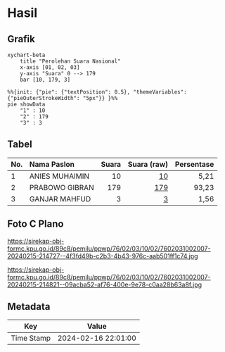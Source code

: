 # Hasil

## Grafik

```mermaid
xychart-beta
    title "Perolehan Suara Nasional"
    x-axis [01, 02, 03]
    y-axis "Suara" 0 --> 179
    bar [10, 179, 3]
```

```mermaid
%%{init: {"pie": {"textPosition": 0.5}, "themeVariables": {"pieOuterStrokeWidth": "5px"}} }%%
pie showData
    "1" : 10
    "2" : 179
    "3" : 3
```

## Tabel

| No. | Nama Paslon    | Suara | Suara (raw) | Persentase |
|:--- |:-------------- | -----:| -----------:| ----------:|
| 1   | ANIES MUHAIMIN | 10    | [10][p-1]   | 5,21       |
| 2   | PRABOWO GIBRAN | 179   | [179][p-2]  | 93,23      |
| 3   | GANJAR MAHFUD  | 3     | [3][p-3]    | 1,56       |


[p-1]: https://github.com/gigit-pemilu/pemilu-2024/blob/main/pilpres/hitung-suara/sub/76-sulawesi-barat/sub/02-mamuju/sub/03-kalukku/sub/1002-bebanga/sub/007-tps/sub/paslon-1.txt
[p-2]: https://github.com/gigit-pemilu/pemilu-2024/blob/main/pilpres/hitung-suara/sub/76-sulawesi-barat/sub/02-mamuju/sub/03-kalukku/sub/1002-bebanga/sub/007-tps/sub/paslon-2.txt
[p-3]: https://github.com/gigit-pemilu/pemilu-2024/blob/main/pilpres/hitung-suara/sub/76-sulawesi-barat/sub/02-mamuju/sub/03-kalukku/sub/1002-bebanga/sub/007-tps/sub/paslon-3.txt

## Foto C Plano

https://sirekap-obj-formc.kpu.go.id/89c8/pemilu/ppwp/76/02/03/10/02/7602031002007-20240215-214727--4f3fd49b-c2b3-4b43-976c-aab501ff1c74.jpg

https://sirekap-obj-formc.kpu.go.id/89c8/pemilu/ppwp/76/02/03/10/02/7602031002007-20240215-214821--09acba52-af76-400e-9e78-c0aa28b63a8f.jpg


## Metadata

| Key        | Value               |
| ---------- | ------------------- |
| Time Stamp | 2024-02-16 22:01:00 |




